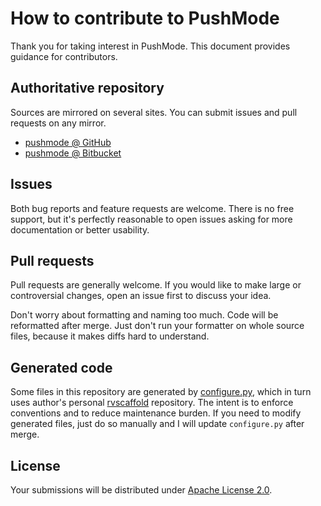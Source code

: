 <!--- Generated by scripts/configure.py --->
# How to contribute to PushMode

Thank you for taking interest in PushMode. This document provides guidance for contributors.

## Authoritative repository

Sources are mirrored on several sites. You can submit issues and pull requests on any mirror.

* [pushmode @ GitHub](https://github.com/robertvazan/pushmode)
* [pushmode @ Bitbucket](https://bitbucket.org/robertvazan/pushmode)

## Issues

Both bug reports and feature requests are welcome. There is no free support,
but it's perfectly reasonable to open issues asking for more documentation or better usability.

## Pull requests

Pull requests are generally welcome.
If you would like to make large or controversial changes, open an issue first to discuss your idea.

Don't worry about formatting and naming too much. Code will be reformatted after merge.
Just don't run your formatter on whole source files, because it makes diffs hard to understand.

## Generated code

Some files in this repository are generated by [configure.py](scripts/configure.py),
which in turn uses author's personal [rvscaffold](https://github.com/robertvazan/rvscaffold) repository.
The intent is to enforce conventions and to reduce maintenance burden.
If you need to modify generated files, just do so manually and I will update `configure.py` after merge.

## License

Your submissions will be distributed under [Apache License 2.0](LICENSE).
